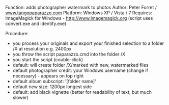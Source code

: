 Function: adds photographer watermark to photos
Author: Peter Forret / www.tangopaparazzo.com
Platform: Windows XP / Vista / 7
Requires: ImageMagick for Windows - http://www.imagemagick.org (script uses convert.exe and identify.exe)


Procedure:
+ you process your originals and export your finished selection to a folder /X at resolution e.g. 2400px
+ you throw the script paparazzo.cmd into the folder /X
+ you start the script (couble-click)
+ default: will create folder /X/marked with new, watermarked files
+ default photographer credit: your Windows username (change if necessary) - appears on top right
+ default album subscript: '[folder name]'
+ default new size: 1200px longest side
+ default: add black vignette (better for readability of text, but much slower)
